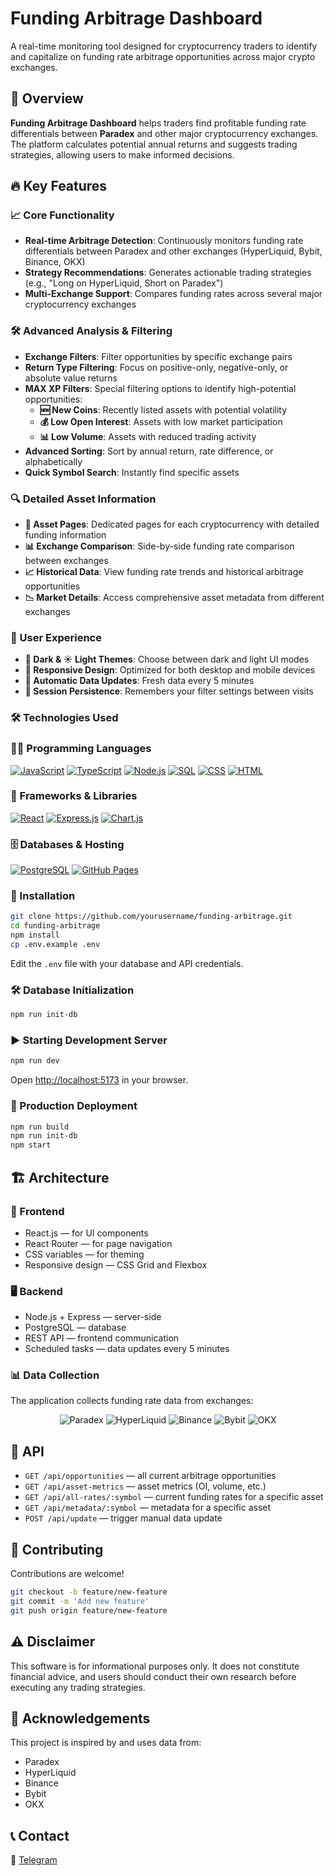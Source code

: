 # Funding Arbitrage Dashboard

A real-time monitoring tool designed for cryptocurrency traders to identify and capitalize on funding rate arbitrage opportunities across major crypto exchanges.



## 🚀 Overview

**Funding Arbitrage Dashboard** helps traders find profitable funding rate differentials between **Paradex** and other major cryptocurrency exchanges. The platform calculates potential annual returns and suggests trading strategies, allowing users to make informed decisions.

## 🔥 Key Features

### 📈 Core Functionality

- **Real-time Arbitrage Detection**: Continuously monitors funding rate differentials between Paradex and other exchanges (HyperLiquid, Bybit, Binance, OKX)
- **Strategy Recommendations**: Generates actionable trading strategies (e.g., "Long on HyperLiquid, Short on Paradex")
- **Multi-Exchange Support**: Compares funding rates across several major cryptocurrency exchanges

### 🛠️ Advanced Analysis & Filtering

- **Exchange Filters**: Filter opportunities by specific exchange pairs
- **Return Type Filtering**: Focus on positive-only, negative-only, or absolute value returns
- **MAX XP Filters**: Special filtering options to identify high-potential opportunities:
  - **🆕 New Coins**: Recently listed assets with potential volatility
  - **💰 Low Open Interest**: Assets with low market participation
  - **📊 Low Volume**: Assets with reduced trading activity
- **Advanced Sorting**: Sort by annual return, rate difference, or alphabetically
- **Quick Symbol Search**: Instantly find specific assets

### 🔍 Detailed Asset Information

- **📜 Asset Pages**: Dedicated pages for each cryptocurrency with detailed funding information
- **📊 Exchange Comparison**: Side-by-side funding rate comparison between exchanges
- **📈 Historical Data**: View funding rate trends and historical arbitrage opportunities
- **📉 Market Details**: Access comprehensive asset metadata from different exchanges

### 🎨 User Experience

- **🌙 Dark & ☀️ Light Themes**: Choose between dark and light UI modes
- **📱 Responsive Design**: Optimized for both desktop and mobile devices
- **🔄 Automatic Data Updates**: Fresh data every 5 minutes
- **💾 Session Persistence**: Remembers your filter settings between visits

### 🛠️ Technologies Used
### 👨‍💻 Programming Languages
<p>
    <a href="#"><img alt="JavaScript" src="https://img.shields.io/badge/JavaScript-F7DF1E.svg?logo=javascript&logoColor=black"></a>
    <a href="#"><img alt="TypeScript" src="https://img.shields.io/badge/TypeScript-007ACC.svg?logo=typescript&logoColor=white"></a>
    <a href="#"><img alt="Node.js" src="https://img.shields.io/badge/Node.js-43853D.svg?logo=node.js&logoColor=white"></a>
    <a href="#"><img alt="SQL" src="https://custom-icon-badges.herokuapp.com/badge/SQL-025E8C.svg?logo=database&logoColor=white"></a>
    <a href="#"><img alt="CSS" src="https://img.shields.io/badge/CSS-1572B6.svg?logo=css3&logoColor=white"></a>
    <a href="#"><img alt="HTML" src="https://img.shields.io/badge/HTML-E34F26.svg?logo=html5&logoColor=white"></a>
</p>

### 🧰 Frameworks & Libraries

<p>
    <a href="#"><img alt="React" src="https://img.shields.io/badge/React-20232a.svg?logo=react&logoColor=%2361DAFB"></a>
    <a href="#"><img alt="Express.js" src="https://img.shields.io/badge/Express.js-404d59.svg?logo=express&logoColor=white"></a>
    <a href="#"><img alt="Chart.js" src="https://img.shields.io/badge/Chart.js-FF6384.svg?logo=chart.js&logoColor=white"></a>
</p>

### 🗄️ Databases & Hosting

<p>
    <a href="#"><img alt="PostgreSQL" src="https://img.shields.io/badge/PostgreSQL-316192.svg?logo=postgresql&logoColor=white"></a>
    <a href="#"><img alt="GitHub Pages" src="https://img.shields.io/badge/GitHub%20Pages-327FC7.svg?logo=github&logoColor=white"></a>
</p>

### 🔧 Installation

```bash
git clone https://github.com/yourusername/funding-arbitrage.git
cd funding-arbitrage
npm install
cp .env.example .env
```

Edit the `.env` file with your database and API credentials.

### 🛠️ Database Initialization

```bash
npm run init-db
```

### ▶ Starting Development Server

```bash
npm run dev
```

Open [http://localhost:5173](http://localhost:5173) in your browser.

### 🚀 Production Deployment

```bash
npm run build
npm run init-db
npm start
```

## 🏗️ Architecture

### 🎨 Frontend

- React.js — for UI components
- React Router — for page navigation
- CSS variables — for theming
- Responsive design — CSS Grid and Flexbox

### 🖥️ Backend

- Node.js + Express — server-side
- PostgreSQL — database
- REST API — frontend communication
- Scheduled tasks — data updates every 5 minutes

### 📊 Data Collection

The application collects funding rate data from exchanges:

<p align="center">
  <img src="https://img.shields.io/badge/Paradex-000000.svg?style=for-the-badge&logo=data:image/png;base64,..." alt="Paradex">
  <img src="https://img.shields.io/badge/HyperLiquid-FF5733.svg?style=for-the-badge&logo=data:image/png;base64,..." alt="HyperLiquid">
  <img src="https://img.shields.io/badge/Binance-F0B90B.svg?style=for-the-badge&logo=binance&logoColor=white" alt="Binance">
  <img src="https://img.shields.io/badge/Bybit-FFAA33.svg?style=for-the-badge&logo=data:image/png;base64,..." alt="Bybit">
  <img src="https://img.shields.io/badge/OKX-000000.svg?style=for-the-badge&logo=okx&logoColor=white" alt="OKX">
</p>

## 📡 API

- `GET /api/opportunities` — all current arbitrage opportunities
- `GET /api/asset-metrics` — asset metrics (OI, volume, etc.)
- `GET /api/all-rates/:symbol` — current funding rates for a specific asset
- `GET /api/metadata/:symbol` — metadata for a specific asset
- `POST /api/update` — trigger manual data update

## 🤝 Contributing

Contributions are welcome!

```bash
git checkout -b feature/new-feature
git commit -m 'Add new feature'
git push origin feature/new-feature
```

## ⚠️ Disclaimer

This software is for informational purposes only. It does not constitute financial advice, and users should conduct their own research before executing any trading strategies.

## 💙 Acknowledgements

This project is inspired by and uses data from:

- Paradex
- HyperLiquid
- Binance
- Bybit
- OKX

## 📞 Contact

📌 [Telegram](https://t.me/+OBU4Qyuv8QBhMzQ6)